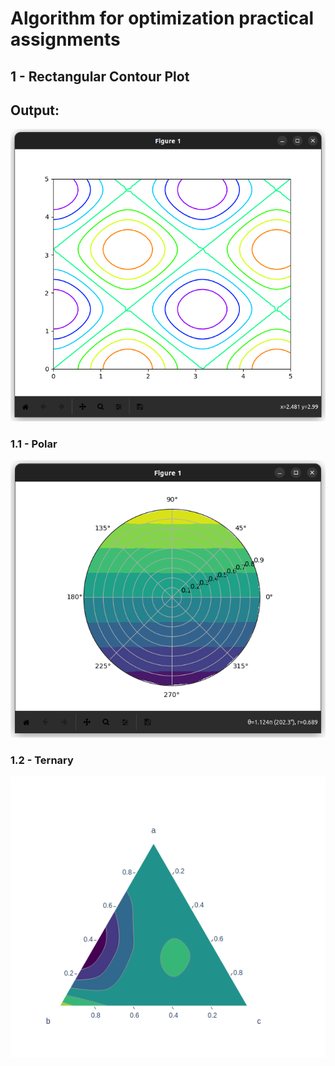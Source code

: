 # Algorithm for optimization practical assignments

## 1 - Rectangular Contour Plot
## Output:
![Rectangular Contour Plot](./img/Rectangular%20Contour%20Plot/rcp.png)
### 1.1 - Polar
![Polar Contour Plot](./img/Rectangular%20Contour%20Plot/polar.png)
### 1.2 - Ternary
![Ternary Plot](./img/Rectangular%20Contour%20Plot/ternary.png)
